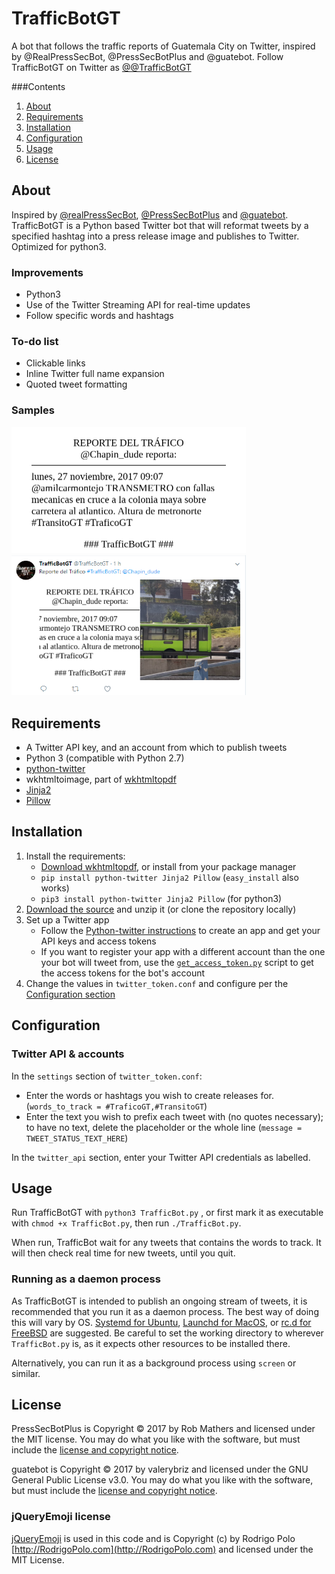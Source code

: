 # TrafficBotGT
A bot that follows the traffic reports of Guatemala City on Twitter, inspired by @RealPressSecBot, @PressSecBotPlus and @guatebot. Follow TrafficBotGT on Twitter as [@@TrafficBotGT](https://twitter.com/TrafficBotGT)

###Contents
1. [About](#about)
2. [Requirements](#requirements)
3. [Installation](#installation)
4. [Configuration](#configuration)
5. [Usage](#usage)
6. [License](#license)

## About
Inspired by [@realPressSecBot](https://twitter.com/realPressSecBot), [@PressSecBotPlus](https://github.com/valerybriz/PressSecBotPlus) and [@guatebot](https://twitter.com/guatebot). TrafficBotGT is a Python based Twitter bot that will reformat tweets by a specified hashtag into a press release image and publishes to Twitter. Optimized for python3.

### Improvements
- Python3
- Use of the Twitter Streaming API for real-time updates
- Follow specific words and hashtags

### To-do list
- Clickable links
- Inline Twitter full name expansion
- Quoted tweet formatting

### Samples
<img src="sample1.png" width="375px" alt="Sample release image">
<a href="https://twitter.com/TrafficBotGT/status/935163216757514245"><img src="sample2.png" width="375px" alt="Sample full tweet"></a>

## Requirements
- A Twitter API key, and an account from which to publish tweets
- Python 3 (compatible with Python 2.7)
- [python-twitter](https://github.com/bear/python-twitter)
- wkhtmltoimage, part of [wkhtmltopdf](https://wkhtmltopdf.org/)
- [Jinja2](http://jinja.pocoo.org)
- [Pillow](https://python-pillow.org)

## Installation
1. Install the requirements:
    - [Download wkhtmltopdf][], or install from your package manager
    - `pip install python-twitter Jinja2 Pillow` (`easy_install` also works)
    - `pip3 install python-twitter Jinja2 Pillow` (for python3)
2. [Download the source][source] and unzip it (or clone the repository locally)
3. Set up a Twitter app
    - Follow the [Python-twitter instructions][app-keys] to create an app and get your API keys and access tokens
    - If you want to register your app with a different account than the one your bot will tweet from, use the [`get_access_token.py`][token] script to get the access tokens for the bot's account
4. Change the values in `twitter_token.conf` and configure per the [Configuration section](#configuration)

[download wkhtmltopdf]: https://wkhtmltopdf.org/downloads.html
[source]: https://github.com/robmathers/PressSecBotPlus/archive/master.zip
[app-keys]: https://python-twitter.readthedocs.io/en/latest/getting_started.html
[token]: https://github.com/bear/python-twitter/blob/master/get_access_token.py

## Configuration
### Twitter API & accounts
In the `settings` section of `twitter_token.conf`:

- Enter the words or hashtags you wish to create releases for. (`words_to_track = #TraficoGT,#TransitoGT`)
- Enter the text you wish to prefix each tweet with (no quotes necessary); to have no text, delete the placeholder or the whole line (`message = TWEET_STATUS_TEXT_HERE`)

In the `twitter_api` section, enter your Twitter API credentials as labelled.

## Usage
Run TrafficBotGT with `python3 TrafficBot.py` , or first mark it as executable with `chmod +x TrafficBot.py`, then run `./TrafficBot.py`.

When run, TrafficBot wait for any tweets that contains the words to track. It will then check real time for new tweets, until you quit.

### Running as a daemon process
As TrafficBotGT is intended to publish an ongoing stream of tweets, it is recommended that you run it as a daemon process. The best way of doing this will vary by OS. [Systemd for Ubuntu], [Launchd for MacOS][], or [rc.d for FreeBSD][] are suggested. Be careful to set the working directory to wherever `TrafficBot.py` is, as it expects other resources to be installed there.

[systemd for ubuntu]: https://wiki.ubuntu.com/SystemdForUpstartUsers
[launchd for macos]: https://alvinalexander.com/mac-os-x/mac-osx-startup-crontab-launchd-jobs
[rc.d for freebsd]: https://www.freebsd.org/doc/en/articles/rc-scripting/rcng-daemon.html

Alternatively, you can run it as a background process using `screen` or similar.

## License
PressSecBotPlus is Copyright © 2017 by Rob Mathers and licensed under the MIT license. You may do what you like with the software, but must include the [license and copyright notice](https://github.com/robmathers/PressSecBotPlus/blob/master/LICENSE.txt).

guatebot is Copyright © 2017 by valerybriz and licensed under the GNU General Public License v3.0. You may do what you like with the software, but must include the [license and copyright notice](https://github.com/valerybriz/guatebot/blob/master/LICENSE). 

### jQueryEmoji license
[jQueryEmoji](https://github.com/rodrigopolo/jqueryemoji) is used in this code and is Copyright (c) by Rodrigo Polo [http://RodrigoPolo.com](http://RodrigoPolo.com) and licensed under the MIT License.
